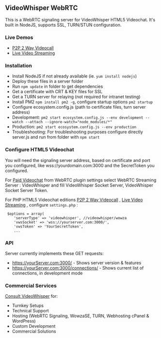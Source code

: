 ## VideoWhisper WebRTC

This is a WebRTC signaling server for VideoWhisper HTML5 Videochat. It's built in NodeJS, supports SSL, TURN/STUN configuration.

### Live Demos
* [P2P 2 Way Videocall](https://demo.videowhisper.com/p2p-html5-videocall/)
* [Live Video Streaming](https://demo.videowhisper.com/vws-html5-livestreaming/)


### Installation
* Install NodeJS if not already available (ie. `yum install nodejs`)
* Deploy these files in a server folder
* Run `npm update` in folder to get dependencies 
* Get a certificate with CRT & KEY files for SSL
* Get a TURN server for relaying (not required for intranet testing)
* Install PM2 `npm install pm2 -g`, configure startup options `pm2 startup`
* Configure ecosystem.config.js (path to certificate files, turn server address)
* Development: `pm2 start ecosystem.config.js --env development --watch --attach --ignore-watch="node_modules/*"`
* Production: `pm2 start ecosystem.config.js --env production`
* Troubleshooting: For troubleshooting purposes configure directly server.js and run from folder with `npm start`

### Configure HTML5 Videochat
You will need the signaling server address, based on certificate and port you configured, like wss://yourdomain.com:3000 and the SecretToken you configured. 

For [Paid Videochat](https://paidvideochat.com/) from WebRTC plugin settings select WebRTC Streaming Server : VideoWhisper and fill VideoWhisper Socket Server, VideoWhisper Socket Server Token.

For PHP HTML5 Videochat editions [P2P 2 Way Videocall](https://demo.videowhisper.com/p2p-html5-videocall/) , [Live Video Streaming](https://demo.videowhisper.com/vws-html5-livestreaming/) , configure `settings.php` :

```
 $options = array(
	'serverType' => 'videowhisper', //videowhisper/wowza 
	'vwsSocket' => 'wss://yourserver.com:3000/',
	'vwsToken' => 'YourSecretToken',
    ...
```

### API
Server currently implements these GET requests:
* https://yourServer.com:3000/ - Shows server version & features
* https://yourServer.com:3000/connections/ - Shows current list of connections, in development mode


### Commercial Services
[Consult VideoWhisper](https://consult.videowhisper.com/) for:
* Turnkey Setups
* Technical Support
* Hosting (WebRTC Signaling, WowzaSE, TURN, Webhosting cPanel & WordPress)
* Custom Development
* Commercial Solutions